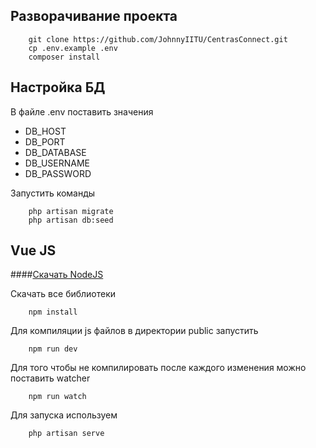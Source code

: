 ## Разворачивание проекта

```
    git clone https://github.com/JohnnyIITU/CentrasConnect.git
    cp .env.example .env
    composer install
```

## Настройка БД
В файле .env поставить значения
- DB_HOST
- DB_PORT
- DB_DATABASE
- DB_USERNAME
- DB_PASSWORD

Запустить команды

```
    php artisan migrate 
    php artisan db:seed
```

## Vue JS
####[Скачать NodeJS](https://nodejs.org)

Скачать все библиотеки
```
    npm install
```

Для компиляции js файлов в директории public запустить

```
    npm run dev
```

Для того чтобы не компилировать после каждого изменения можно поставить watcher

```
    npm run watch
```

Для запуска используем

```
    php artisan serve
```
